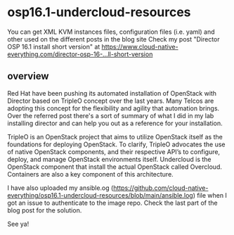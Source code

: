 # osp16.1-undercloud-resources
You can get XML KVM instances files, configuration files (i.e. yaml) and other used on the different posts in the blog site
Check my post "Director OSP 16.1 install short version" at  https://www.cloud-native-everything.com/director-osp-16-…ll-short-version

## overview
Red Hat have been pushing its automated installation of OpenStack with Director based on TripleO concept over the last years. Many Telcos are adopting this concept for the flexibility and agility that automation brings. Over the referred post there's a sort of summary of what I did in my lab installing director and can help you out as a reference for your installation.

TripleO is an OpenStack project that aims to utilize OpenStack itself as the foundations for deploying OpenStack. To clarify, TripleO advocates the use of native OpenStack components, and their respective API’s to configure, deploy, and manage OpenStack environments itself. Undercloud is the OpenStack component that install the actual OpenStack called Overcloud. Containers are also a key component of this architecture.

I have also uploaded my ansible.og (https://github.com/cloud-native-everything/osp16.1-undercloud-resources/blob/main/ansible.log) file when I got an issue to authenticate to the image repo. Check the last part of the blog post for the solution.

See ya!
